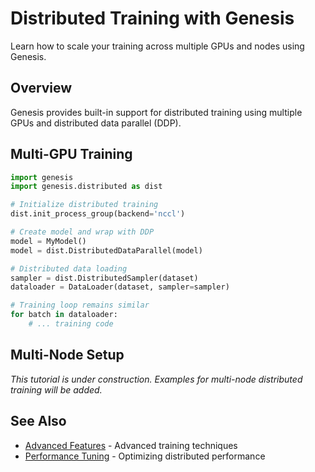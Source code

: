 # Distributed Training with Genesis

Learn how to scale your training across multiple GPUs and nodes using Genesis.

## Overview

Genesis provides built-in support for distributed training using multiple GPUs and distributed data parallel (DDP).

## Multi-GPU Training

```python
import genesis
import genesis.distributed as dist

# Initialize distributed training
dist.init_process_group(backend='nccl')

# Create model and wrap with DDP
model = MyModel()
model = dist.DistributedDataParallel(model)

# Distributed data loading
sampler = dist.DistributedSampler(dataset)
dataloader = DataLoader(dataset, sampler=sampler)

# Training loop remains similar
for batch in dataloader:
    # ... training code
```

## Multi-Node Setup

*This tutorial is under construction. Examples for multi-node distributed training will be added.*

## See Also

- [Advanced Features](../training/advanced-features.md) - Advanced training techniques
- [Performance Tuning](performance-tuning.md) - Optimizing distributed performance